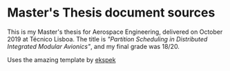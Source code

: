 # Master's Thesis document sources

This is my Master's thesis for Aerospace Engineering, delivered on October 2019 at Técnico Lisboa.
The title is _"Partition Scheduling in Distributed Integrated Modular Avionics"_, and my final grade was 18/20.

Uses the amazing template by [ekspek](https://github.com/ekspek/ist-thesis)

